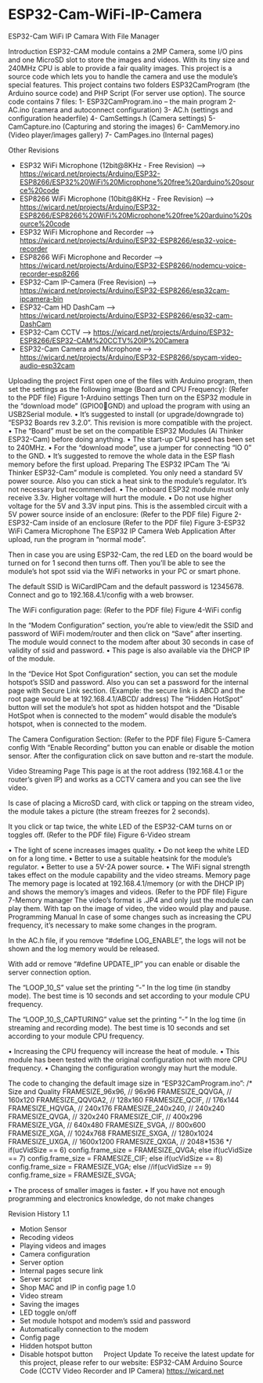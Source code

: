 # ESP32-Cam-WiFi-IP-Camera
ESP32-Cam WiFi IP Camara With File Manager

Introduction
ESP32-CAM module contains a 2MP Camera, some I/O pins and one MicroSD slot to store the images and videos. With its tiny size and 240MHz CPU is able to provide a fair quality images. This project is a source code which lets you to handle the camera and use the module’s special features. 
This project contains two folders ESP32CamProgram (the Arduino source code) and PHP Script (For server use option). 
The source code contains 7 files: 
1- ESP32CamProgram.ino – the main program 
2- AC.ino (camera and autoconnect configuration) 
3- AC.h (settings and configuration headerfile) 
4- CamSettings.h (Camera settings) 
5- CamCapture.ino (Capturing and storing the images) 
6- CamMemory.ino (Video player/images gallery) 
7- CamPages.ino (Internal pages) 

Other Revisions
* ESP32 WiFi Microphone (12bit@8KHz - Free Revision) --> https://wicard.net/projects/Arduino/ESP32-ESP8266/ESP32%20WiFi%20Microphone%20free%20arduino%20source%20code
 * ESP8266 WiFi Microphone (10bit@8KHz - Free Revision) --> https://wicard.net/projects/Arduino/ESP32-ESP8266/ESP8266%20WiFi%20Microphone%20free%20arduino%20source%20code
 * ESP32 WiFi Microphone and Recorder --> https://wicard.net/projects/Arduino/ESP32-ESP8266/esp32-voice-recorder
 * ESP8266 WiFi Microphone and Recorder --> https://wicard.net/projects/Arduino/ESP32-ESP8266/nodemcu-voice-recorder-esp8266
 * ESP32-Cam IP-Camera (Free Revision) --> https://wicard.net/projects/Arduino/ESP32-ESP8266/esp32cam-ipcamera-bin
 * ESP32-Cam HD DashCam --> https://wicard.net/projects/Arduino/ESP32-ESP8266/esp32-cam-DashCam
 * ESP32-Cam CCTV --> https://wicard.net/projects/Arduino/ESP32-ESP8266/ESP32-CAM%20CCTV%20IP%20Camera
 * ESP32-Cam Camera and Microphone --> https://wicard.net/projects/Arduino/ESP32-ESP8266/spycam-video-audio-esp32cam

Uploading the project
First open one of the files with Arduino program, then set the settings as the following image (Board and CPU Frequency):
  (Refer to the PDF file) Figure 1-Arduino settings
Then turn on the ESP32 module in the “download mode” (GPIO0GND) and upload the program with using an USB2Serial module.
•	It’s suggested to install (or upgrade/downgrade to) “ESP32 Boards rev 3.2.0”. This revision is more compatible with the project.
•	The “Board” must be set on the compatible ESP32 Modules (Ai Thinker ESP32-Cam) before doing anything. 
•	The start-up CPU speed has been set to 240MHz.
•	For the “download mode”, use a jumper for connecting “IO 0” to the GND.
•	It’s suggested to remove the whole data in the ESP flash memory before the first upload.
Preparing The ESP32 IPCam
The “Ai Thinker ESP32-Cam” module is completed. You only need a standard 5V power source.
Also you can stick a heat sink to the module’s regulator. It’s not necessary but recommended.
•	The onboard ESP32 module must only receive 3.3v. Higher voltage will hurt the module.
•	Do not use higher voltage for the 5V and 3.3V input pins.
This is the assembled circuit with a 5V power source inside of an enclosure:
 (Refer to the PDF file) Figure 2-ESP32-Cam inside of an enclosure
 (Refer to the PDF file) Figure 3-ESP32 WiFi Camera Microphone
The ESP32 IP Camera Web Application
After upload, run the program in “normal mode”. 

Then in case you are using ESP32-Cam, the red LED on the board would be turned on for 1 second then turns off. Then you’ll be able to see the module’s hot spot ssid via the WiFi networks in your PC or smart phone. 

The default SSID is WiCardIPCam and the default password is 12345678. Connect and go to 192.168.4.1/config with a web browser. 

The WiFi configuration page:
 (Refer to the PDF file) Figure 4-WiFi config

In the “Modem Configuration” section, you’re able to view/edit the SSID and password of WiFi modem/router and then click on “Save” after inserting. The module would connect to the modem after about 30 seconds in case of validity of ssid and password. 
• This page is also available via the DHCP IP of the module. 

In the “Device Hot Spot Configuration“ section, you can set the module hotspot’s SSID and password. Also you can set a password for the internal page with Secure Link section. (Example: the secure link is ABCD and the root page would be at 192.168.4.1/ABCD/ address) 
The “Hidden HotSpot” button will set the module’s hot spot as hidden hotspot and the “Disable HotSpot when is connected to the modem” would disable the module’s hotspot, when is connected to the modem. 

The Camera Configuration Section:
 (Refer to the PDF file) Figure 5-Camera config
With “Enable Recording” button you can enable or disable the motion sensor. 
After the configuration click on save button and re-start the module. 

Video Streaming Page 
This page is at the root address (192.168.4.1 or the router’s given IP) and works as a CCTV camera and you can see the live video. 

Is case of placing a MicroSD card, with click or tapping on the stream video, the module takes a picture (the stream freezes for 2 seconds). 

It you click or tap twice, the white LED of the ESP32-CAM turns on or toggles off.
 (Refer to the PDF file) Figure 6-Video stream

•	The light of scene increases images quality. 
•	Do not keep the white LED on for a long time. 
•	Better to use a suitable heatsink for the module’s regulator. 
•	Better to use a 5V-2A power source. 
•	The WiFi signal strength takes effect on the module capability and the video streams.
Memory page
The memory page is located at 192.168.4.1/memory (or with the DHCP IP) and shows the memory’s images and videos.
 (Refer to the PDF file) Figure 7-Memory manager
The video’s format is .JP4 and only just the module can play them. With tap on the image of video, the video would play and pause. 
Programming Manual
In case of some changes such as increasing the CPU frequency, it’s necessary to make some changes in the program. 

In the AC.h file, if you remove “#define LOG_ENABLE”, the logs will not be shown and the log memory would be released. 

With add or remove “#define UPDATE_IP” you can enable or disable the server connection option. 

The “LOOP_10_S” value set the printing “-” In the log time (in standby mode). The best time is 10 seconds and set according to your module CPU frequency.

The “LOOP_10_S_CAPTURING” value set the printing “-” In the log time (in streaming and recording mode). The best time is 10 seconds and set according to your module CPU frequency. 

•	Increasing the CPU frequency will increase the heat of module. 
•	This module has been tested with the original configuration not with more CPU frequency. 
•	Changing the configuration wrongly may hurt the module. 

The code to changing the default image size in “ESP32CamProgram.ino”: 
/* Size and Quality 
FRAMESIZE_96x96, // 96x96 
FRAMESIZE_QQVGA, // 160x120 
FRAMESIZE_QQVGA2, // 128x160 
FRAMESIZE_QCIF, // 176x144 
FRAMESIZE_HQVGA, // 240x176 
FRAMESIZE_240x240, // 240x240 
FRAMESIZE_QVGA, // 320x240 
FRAMESIZE_CIF, // 400x296 
FRAMESIZE_VGA, // 640x480 
FRAMESIZE_SVGA, // 800x600 
FRAMESIZE_XGA, // 1024x768 
FRAMESIZE_SXGA, // 1280x1024 
FRAMESIZE_UXGA, // 1600x1200 
FRAMESIZE_QXGA, // 2048*1536 
*/ 
if(ucVidSize == 6) 
config.frame_size = FRAMESIZE_QVGA; 
else if(ucVidSize == 7) 
config.frame_size = FRAMESIZE_CIF; 
else if(ucVidSize == 8) 
config.frame_size = FRAMESIZE_VGA; 
else //if(ucVidSize == 9) 
config.frame_size = FRAMESIZE_SVGA; 

•	The process of smaller images is faster. 
•	If you have not enough programming and electronics knowledge, do not make changes 

Revision History
1.1
- Motion Sensor
- Recoding videos
- Playing videos and images
- Camera configuration
- Server option
- Internal pages secure link
- Server script
- Shop MAC and IP in config page
1.0
- Video stream
- Saving the images
- LED toggle on/off
- Set module hotspot and modem’s ssid and password
- Automatically connection to the modem
- Config page
- Hidden hotspot button
- Disable hotspot button
 
Project Update
To receive the latest update for this project, please refer to our website:
ESP32-CAM Arduino Source Code (CCTV Video Recorder and IP Camera)
https://wicard.net

